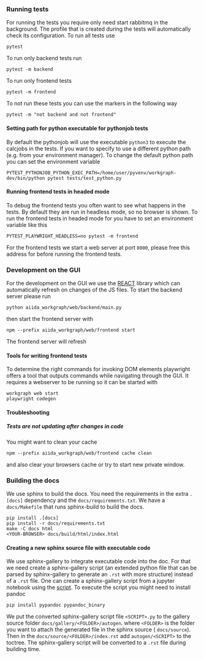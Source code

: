 
### Running tests

For running the tests you require only need start rabbitmq in the background.
The profile that is created during the tests will automatically check its configuration.
To run all tests use

```console
pytest
```

To run only backend tests run

```console
pytest -m backend
```

To run only frontend tests
```console
pytest -m frontend
```

To not run these tests you can use the markers in the following way

```console
pytest -m "not backend and not frontend"
```

#### Setting path for python executable for pythonjob tests

By default the pythonjob will use the executable `python3` to execute the calcjobs in the tests.
If you want to specify to use a different python path (e.g. from your environment manager).
To change the default python path you can set the environment variable
```console
PYTEST_PYTHONJOB_PYTHON_EXEC_PATH=/home/user/pyvenv/workgraph-dev/bin/python pytest tests/test_python.py
```

#### Running frontend tests in headed mode

To debug the frontend tests you often want to see what happens in the tests.
By default they are run in headless mode, so no browser is shown.
To run the frontend tests in headed mode for you have to set an environment variable like this
```console
PYTEST_PLAYWRIGHT_HEADLESS=no pytest -m frontend
```

For the frontend tests we start a web server at port `8000`, please free this address for before running the frontend tests.

### Development on the GUI

For the development on the GUI we use the [REACT](https://react.dev) library
which can automatically refresh on changes of the JS files. To start the backend
server please run

```console
python aiida_workgraph/web/backend/main.py
```

then start the frontend server with
```console
npm --prefix aiida_workgraph/web/frontend start
```

The frontend server will refresh

#### Tools for writing frontend tests

To determine the right commands for invoking DOM elements playwright offers a
tool that outputs commands while navigating through the GUI. It requires a
webserver to be running so it can be started with
```console
workgraph web start
playwright codegen
```

#### Troubleshooting

##### Tests are not updating after changes in code

You might want to clean your cache

```console
npm --prefix aiida_workgraph/web/frontend cache clean
```

and also clear your browsers cache or try to start new private window.


### Building the docs

We use sphinx to build the docs. You need the requirements in the extra
`.[docs]` dependency and the `docs/requirements.txt`. We have a `docs/Makefile`
that runs sphinx-build to build the docs.

```console
pip install .[docs]
pip install -r docs/requirements.txt
make -C docs html
<YOUR-BROWSER> docs/build/html/index.html
```

#### Creating a new sphinx source file with executable code

We use sphinx-gallery to integrate executable code into the doc. For that we
need create a sphinx-gallery script (an extended python file that can be parsed by
sphinx-gallery to generate an `.rst` with more structure) instead of a `.rst`
file. One can create a sphinx-gallery script from a jupyter notebook using the
[script](https://gist.github.com/chsasank/7218ca16f8d022e02a9c0deb94a310fe).
To execute the script you might need to install pandoc
```console
pip install pypandoc pypandoc_binary
```
We put the converted sphinx-gallery script file `<SCRIPT>.py` to the gallery
source folder `docs/gallery/<FOLDER>/autogen`. where `<FOLDER>` is the folder
you want to attach the generated file in the sphinx source ( `docs/source`).
Then in the `docs/source/<FOLDER>/index.rst` add `autogen/<SCRIPT>` to the
toctree. The sphinx-gallery script will be converted to a `.rst` file during
building time.
